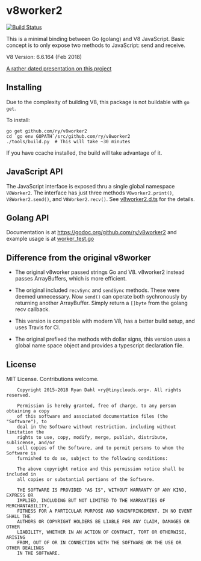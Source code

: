 # v8worker2

[![Build Status](https://travis-ci.org/ry/v8worker2.svg?branch=master)](https://travis-ci.org/ry/v8worker2)

This is a minimal binding between Go (golang) and V8 JavaScript. Basic concept
is to only expose two methods to JavaScript: send and receive.

V8 Version: 6.6.164 (Feb 2018)

[A rather dated presentation on this project](https://docs.google.com/presentation/d/1RgGVgLuP93mPZ0lqHhm7TOpxZBI3TEdAJQZzFqeleAE/edit?usp=sharing)


## Installing

Due to the complexity of building V8, this package is not buildable with `go
get`.

To install:
```
go get github.com/ry/v8worker2
cd `go env GOPATH`/src/github.com/ry/v8worker2
./tools/build.py  # This will take ~30 minutes
```
If you have ccache installed, the build will take advantage of it.


## JavaScript API

The JavaScript interface is exposed thru a single global namespace `V8Worker2`.
The interface has just three methods `V8worker2.print()`, `V8Worker2.send()`,
and `V8Worker2.recv()`.
See
[v8worker2.d.ts](https://github.com/ry/v8worker2/blob/master/v8worker2.d.ts)
for the details.


## Golang API

Documentation is at https://godoc.org/github.com/ry/v8worker2 and
example usage is at
[worker_test.go](https://github.com/ry/v8worker/blob/master/worker_test.go)


## Difference from the original v8worker

 * The original v8worker passed strings Go and V8. v8worker2 instead passes
   ArrayBuffers, which is more efficient.

 * The original included `recvSync` and `sendSync` methods. These were
   deemed unnecessary. Now `send()` can operate both sychronously by
   returning another ArrayBuffer. Simply return a `[]byte` from the golang
   recv callback.

 * This version is compatible with modern V8, has a better build
   setup, and uses Travis for CI.

 * The original prefixed the methods with dollar signs, this version uses a
   global name space object and provides a typescript declaration file.


## License

MIT License. Contributions welcome.

		Copyright 2015-2018 Ryan Dahl <ry@tinyclouds.org>. All rights reserved.

		Permission is hereby granted, free of charge, to any person obtaining a copy
		of this software and associated documentation files (the "Software"), to
		deal in the Software without restriction, including without limitation the
		rights to use, copy, modify, merge, publish, distribute, sublicense, and/or
		sell copies of the Software, and to permit persons to whom the Software is
		furnished to do so, subject to the following conditions:

		The above copyright notice and this permission notice shall be included in
		all copies or substantial portions of the Software.

		THE SOFTWARE IS PROVIDED "AS IS", WITHOUT WARRANTY OF ANY KIND, EXPRESS OR
		IMPLIED, INCLUDING BUT NOT LIMITED TO THE WARRANTIES OF MERCHANTABILITY,
		FITNESS FOR A PARTICULAR PURPOSE AND NONINFRINGEMENT. IN NO EVENT SHALL THE
		AUTHORS OR COPYRIGHT HOLDERS BE LIABLE FOR ANY CLAIM, DAMAGES OR OTHER
		LIABILITY, WHETHER IN AN ACTION OF CONTRACT, TORT OR OTHERWISE, ARISING
		FROM, OUT OF OR IN CONNECTION WITH THE SOFTWARE OR THE USE OR OTHER DEALINGS
		IN THE SOFTWARE.

